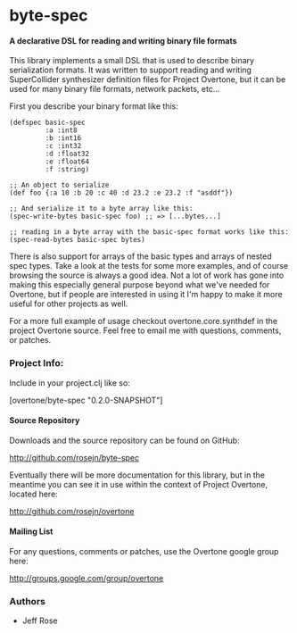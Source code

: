   byte-spec
==============

#### A declarative DSL for reading and writing binary file formats

This library implements a small DSL that is used to describe binary
serialization formats.  It was written to support reading and writing
SuperCollider synthesizer definition files for Project Overtone, but it can be
used for many binary file formats, network packets, etc...

First you describe your binary format like this:

    (defspec basic-spec
             :a :int8
             :b :int16
             :c :int32
             :d :float32
             :e :float64
             :f :string)
    
    ;; An object to serialize
    (def foo {:a 10 :b 20 :c 40 :d 23.2 :e 23.2 :f "asddf"})
    
    ;; And serialize it to a byte array like this:
    (spec-write-bytes basic-spec foo) ;; => [...bytes...]
    
    ;; reading in a byte array with the basic-spec format works like this:
    (spec-read-bytes basic-spec bytes)

There is also support for arrays of the basic types and arrays of nested spec
types.  Take a look at the tests for some more examples, and of course browsing
the source is always a good idea.  Not a lot of work has gone into making this
especially general purpose beyond what we've needed for Overtone, but if people
are interested in using it I'm happy to make it more useful for other projects
as well.

For a more full example of usage checkout overtone.core.synthdef in the project
Overtone source.  Feel free to email me with questions, comments, or patches.

### Project Info:

Include in your project.clj like so:

  [overtone/byte-spec "0.2.0-SNAPSHOT"]

#### Source Repository
Downloads and the source repository can be found on GitHub:

  http://github.com/rosejn/byte-spec

Eventually there will be more documentation for this library, but in the
meantime you can see it in use within the context of Project Overtone, located
here:

  http://github.com/rosejn/overtone

#### Mailing List

For any questions, comments or patches, use the Overtone google group here:

http://groups.google.com/group/overtone

### Authors

* Jeff Rose
